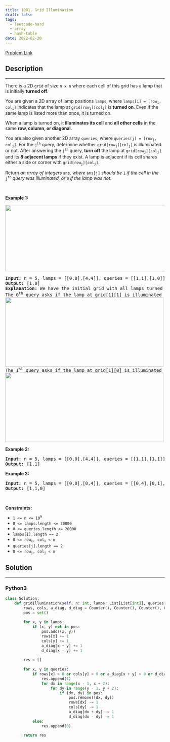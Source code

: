 ```yaml
---
title: 1001. Grid Illumination
draft: false
tags: 
  - leetcode-hard
  - array
  - hash-table
date: 2022-02-20
---
```


[Problem Link](https://leetcode.com/problems/grid-illumination/)

## Description

---
<p>There is a 2D <code>grid</code> of size <code>n x n</code> where each cell of this grid has a lamp that is initially <strong>turned off</strong>.</p>

<p>You are given a 2D array of lamp positions <code>lamps</code>, where <code>lamps[i] = [row<sub>i</sub>, col<sub>i</sub>]</code> indicates that the lamp at <code>grid[row<sub>i</sub>][col<sub>i</sub>]</code> is <strong>turned on</strong>. Even if the same lamp is listed more than once, it is turned on.</p>

<p>When a lamp is turned on, it <strong>illuminates its cell</strong> and <strong>all other cells</strong> in the same <strong>row, column, or diagonal</strong>.</p>

<p>You are also given another 2D array <code>queries</code>, where <code>queries[j] = [row<sub>j</sub>, col<sub>j</sub>]</code>. For the <code>j<sup>th</sup></code> query, determine whether <code>grid[row<sub>j</sub>][col<sub>j</sub>]</code> is illuminated or not. After answering the <code>j<sup>th</sup></code> query, <strong>turn off</strong> the lamp at <code>grid[row<sub>j</sub>][col<sub>j</sub>]</code> and its <strong>8 adjacent lamps</strong> if they exist. A lamp is adjacent if its cell shares either a side or corner with <code>grid[row<sub>j</sub>][col<sub>j</sub>]</code>.</p>

<p>Return <em>an array of integers </em><code>ans</code><em>,</em><em> where </em><code>ans[j]</code><em> should be </em><code>1</code><em> if the cell in the </em><code>j<sup>th</sup></code><em> query was illuminated, or </em><code>0</code><em> if the lamp was not.</em></p>

<p>&nbsp;</p>
<p><strong class="example">Example 1:</strong></p>
<img alt="" src="https://assets.leetcode.com/uploads/2020/08/19/illu_1.jpg" style="width: 750px; height: 209px;" />
<pre>
<strong>Input:</strong> n = 5, lamps = [[0,0],[4,4]], queries = [[1,1],[1,0]]
<strong>Output:</strong> [1,0]
<strong>Explanation:</strong> We have the initial grid with all lamps turned off. In the above picture we see the grid after turning on the lamp at grid[0][0] then turning on the lamp at grid[4][4].
The 0<sup>th</sup>&nbsp;query asks if the lamp at grid[1][1] is illuminated or not (the blue square). It is illuminated, so set ans[0] = 1. Then, we turn off all lamps in the red square.
<img alt="" src="https://assets.leetcode.com/uploads/2020/08/19/illu_step1.jpg" style="width: 500px; height: 218px;" />
The 1<sup>st</sup>&nbsp;query asks if the lamp at grid[1][0] is illuminated or not (the blue square). It is not illuminated, so set ans[1] = 0. Then, we turn off all lamps in the red rectangle.
<img alt="" src="https://assets.leetcode.com/uploads/2020/08/19/illu_step2.jpg" style="width: 500px; height: 219px;" />
</pre>

<p><strong class="example">Example 2:</strong></p>

<pre>
<strong>Input:</strong> n = 5, lamps = [[0,0],[4,4]], queries = [[1,1],[1,1]]
<strong>Output:</strong> [1,1]
</pre>

<p><strong class="example">Example 3:</strong></p>

<pre>
<strong>Input:</strong> n = 5, lamps = [[0,0],[0,4]], queries = [[0,4],[0,1],[1,4]]
<strong>Output:</strong> [1,1,0]
</pre>

<p>&nbsp;</p>
<p><strong>Constraints:</strong></p>

<ul>
	<li><code>1 &lt;= n &lt;= 10<sup>9</sup></code></li>
	<li><code>0 &lt;= lamps.length &lt;= 20000</code></li>
	<li><code>0 &lt;= queries.length &lt;= 20000</code></li>
	<li><code>lamps[i].length == 2</code></li>
	<li><code>0 &lt;= row<sub>i</sub>, col<sub>i</sub> &lt; n</code></li>
	<li><code>queries[j].length == 2</code></li>
	<li><code>0 &lt;= row<sub>j</sub>, col<sub>j</sub> &lt; n</code></li>
</ul>


## Solution

---
### Python3
``` py title='grid-illumination'
class Solution:
    def gridIllumination(self, n: int, lamps: List[List[int]], queries: List[List[int]]) -> List[int]:
        rows, cols, a_diag, d_diag = Counter(), Counter(), Counter(), Counter()
        pos = set()
        
        for x, y in lamps:
            if (x, y) not in pos:
                pos.add((x, y))
                rows[x] += 1
                cols[y] += 1
                a_diag[x + y] += 1
                d_diag[x - y] += 1
        
        res = []
        
        for x, y in queries:
            if rows[x] > 0 or cols[y] > 0 or a_diag[x + y] > 0 or d_diag[x - y] > 0:
                res.append(1)
                for dx in range(x - 1, x + 2):
                    for dy in range(y - 1, y + 2):
                        if (dx, dy) in pos:
                            pos.remove((dx, dy))
                            rows[dx] -= 1
                            cols[dy] -= 1
                            a_diag[dx + dy] -= 1
                            d_diag[dx - dy] -= 1
            else:
                res.append(0)
        
        return res
        
```

